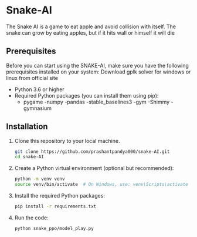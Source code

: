 

# Snake-AI

The Snake AI is a game to eat apple  and avoid collision with itself. The snake can grow by eating apples, but if it hits wall or himself it will die

## Prerequisites

Before you can start using the SNAKE-AI, make sure you have the following prerequisites installed on your system:
Download gplk solver for windows or linux from official site

- Python 3.6 or higher
- Required Python packages (you can install them using pip):
    - pygame
    -numpy
    -pandas
    -stable_baselines3
    -gym
    -Shimmy
    -gymnasium

## Installation

1. Clone this repository to your local machine.

    ```bash
    git clone https://github.com/prashantpandya000/snake-AI.git
    cd snake-AI
    ```

2. Create a Python virtual environment (optional but recommended):

    ```bash
    python -m venv venv
    source venv/bin/activate  # On Windows, use: venv\Scripts\activate
    ```

3. Install the required Python packages:

    ```bash
    pip install -r requirements.txt
    ```
4. Run the code:

    ```bash
    python snake_ppo/model_play.py
    ```